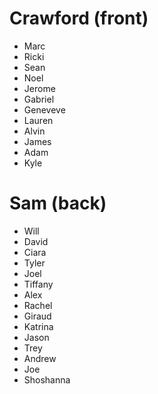 # Crawford (front)
  - Marc
  - Ricki
  - Sean
  - Noel
  - Jerome
  - Gabriel
  - Geneveve
  - Lauren
  - Alvin
  - James
  - Adam
  - Kyle

# Sam (back)
  - Will
  - David
  - Ciara
  - Tyler
  - Joel
  - Tiffany
  - Alex
  - Rachel
  - Giraud
  - Katrina
  - Jason
  - Trey
  - Andrew
  - Joe
  - Shoshanna

